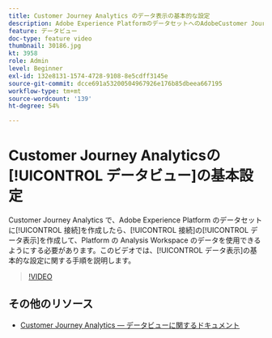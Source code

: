 ```yaml
---
title: Customer Journey Analytics のデータ表示の基本的な設定
description: Adobe Experience PlatformのデータセットへのAdobeCustomer Journey Analyticsで接続を作成したら、Platform上のAnalysis Workspaceでデータを使用できるように、その接続のデータビューを作成する必要があります。 このビデオでは、データ表示の基本的な設定に関する手順を説明します。
feature: データビュー
doc-type: feature video
thumbnail: 30186.jpg
kt: 3958
role: Admin
level: Beginner
exl-id: 132e8131-1574-4728-9108-8e5cdff3145e
source-git-commit: dcce691a53200504967926e176b85dbeea667195
workflow-type: tm+mt
source-wordcount: '139'
ht-degree: 54%

---
```


# Customer Journey Analyticsの[!UICONTROL データビュー]の基本設定

Customer Journey Analytics で、Adobe Experience Platform のデータセットに[!UICONTROL 接続]を作成したら、[!UICONTROL 接続]の[!UICONTROL データ表示]を作成して、Platform の Analysis Workspace のデータを使用できるようにする必要があります。このビデオでは、[!UICONTROL データ表示]の基本的な設定に関する手順を説明します。

>[!VIDEO](https://video.tv.adobe.com/v/30186/?quality=12&enable10seconds=on&speedcontrol=on)

## その他のリソース

* [Customer Journey Analytics — データビューに関するドキュメント](https://experienceleague.adobe.com/docs/analytics-platform/using/cja-dataviews/create-dataview.html)
